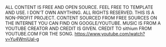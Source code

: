 ALL CONTENT IS FREE AND OPEN SOURCE. FEEL FREE TO TEMPLATE AND USE. I DON'T OWN ANYTHING. ALL RIGHTS RESERVED. THIS IS A NON-PROFIT PROJECT. CONTENT SOURCED FROM FREE SOURCES ON THE INTERNET YOU CAN FIND ON GOOGLE/YOUTUBE. MUSIC IS FROM A YOUTUBE CREATOR AND CREDIT IS GIVEN. CREDIT TO sithium FROM YOUTUBE.COM FOR THE SONG. https://www.youtube.com/watch?v=Yu4WmiUal-g
